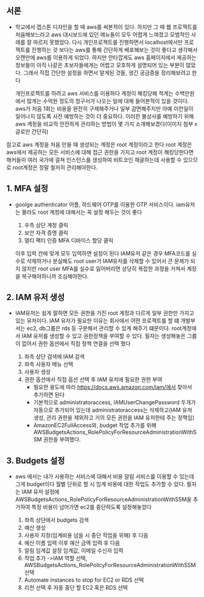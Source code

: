 ## 서론

- 학교에서 캡스톤 디자인을 할 때 aws를 써본적이 있다. 하지만 그 때 웹 프로젝트를 처음해보느라고 aws 대시보드에 있던 메뉴들이 모두 어렵게 느껴졌고
  모범적인 사례를 잘 따르지 못했었다. 다시 개인프로젝트를 진행하면서 localhost에서만 프로젝트를 진행하는 것 보다는 aws를 통해 간단하게 배포해보는 것이 좋다고 생각해서
  오랜만에 aws를 이용하게 되었다.
  하지만 안타깝게도 aws 홈페이지에서 제공하는 정보들이 아직 나같은 초보자들에게는 어렵고 모호하게 설명되어 있는 부분이 많았다. 그래서 직접 간단한 설정을 하면서
  알게된 것들, 생긴 궁금증을 정리해보려고 한다 


  개인프로젝트를 하려고 aws 서비스를 이용하다 계정이 해킹당해 적게는 수백만원에서 많게는 수억원 정도의 청구서가 나오는 일에 대해 들어본적이 있을 것이다.
  aws가 처음 1회는 비용을 완전히 구제해주거나 일부 감면해주지만 아예 이런일이 일어나지 않도록 사전 예방하는 것이 더 중요하다.
  이러한 불상사를 예방하기 위해 aws 계정을 비교적 안전하게 관리하는 방법이 몇 가지 소개해보겠다(이미지 첨부 x 글로만 간단히)

참고로 aws 계정을 처음 만들 때 생성되는 계정은 root 계정이라고 한다 root 계정은 aws에서 제공하는 모든 서비스에 대해 접근 권한을 가지고 root 계정이 해킹당한다면 해커들이 여러 국가에 걸쳐 인스턴스를 생성하여 비트코인
채굴하는데 사용할 수 있으므로 root계정은 정말 철저히 관리해야한다.

  ## 1. MFA 설정
  
  - goolge authenticator 어플, 하드웨어 OTP를 이용한 OTP 서비스이다. iam유저는 몰라도 root 계정에 대해서는 꼭 설정 해두는 것이 좋다
     
      1. 우측 상단 계정 클릭
      2. 보안 자격 증명 클릭
      3. 멀티 팩터 인증 MFA 디바이스 할당 클릭
         
      이후 입력 칸에 맞게 모두 입력하면 설정이 된다 IAM유저 같은 경우 MFA코드를 실수로 삭제하거나 분실해도 root user가 IAM유저를 삭제할 수 있어서 큰 문제가 되지 않지만
    root user MFA를 실수로 잃어버리면 상당히 복잡한 과정을 거쳐서 계정을 복구해야하니까 조심해야한다.

##    2. IAM 유저 생성
      
  - IAM유저는 쉽게 말하면 모든 권한을 가진 root 계정과 다르게 일부 권한만 가지고 있는 유저이다. IAM 유저가 필요한 이유는 회사에서 어떤 프로젝트를 할 떄 개발부서는 ec2, db그룹은 rds 등 구분해서 관리할 수 있게 해주기 떄문이다.
    root계정에서 IAM 유저를 생성할 수 있고 권한정책을 부여할 수 있다. 필자는 생성해놓은 그룹이 없어서 권한 옵션에서 직접 정책 연결을 선택 했다

    1. 좌측 상단 검색에 IAM 검색
    2. 좌측 사용자 메뉴 선택
    3. 사용자 생성
    4. 권한 옵션에서 직접 옵션 선택 후 IAM 유저에 필요한 권한 부여
       - 필요한 용도에 따라 https://docs.aws.amazon.com/iam/에서 찾아서 추가하면 된다
       - 기본적으로 administratoraccess, IAMUserChangePassword 두개가 자동으로 추가되어 있는데 administratoraccess는 삭제하고(IAM 유저 생성, 관리 권한을 제외하고 거의 모든 권한을 IAM 유저한테 주는 정책임)
       - AmazonEC2FullAccess와, budget 작업 추가를 위해 AWSBudgetsActions_RolePolicyForResourceAdministrationWithSSM 권한을 부여했다.

##  3. Budgets 설정 

  - aws 에서는 내가 사용하는 서비스에 대해서 비용 알림 서비스를 이용할 수 있는데 그게 budget이다 월별 단위로 할 시 임계 비용에 대한 작업도 추가할 수 있다.
    필자는 IAM 유저 설정에 AWSBudgetsActions_RolePolicyForResourceAdministrationWithSSM을 추가하여 특정 비용이 넘어가면 ec2를 중단하도록 설정해놓았다
  
      1. 좌측 상단에서 budgets 검색
      2. 예산 생성
      3. 사용자 지정(임계비용 넘을 시 중단 작업을 위해) 후 다음
      4. 예산 이름 입력 이후 예산 금액 입력 후 다음
      5. 알림 임계값 설정 임계값, 이메일 수신자 입력
      6. 작업 추가 ->IAM 역할 선택, AWSBudgetsActions_RolePolicyForResourceAdministrationWithSSM 선택
      7. Automate instances to stop for EC2 or RDS 선택
      8. 리전 선택 후 자동 중단 할 EC2 혹은 RDS 선택
  
